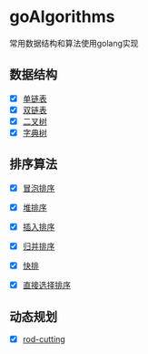 # goAlgorithms
常用数据结构和算法使用golang实现


## 数据结构
- [x] [单链表](https://github.com/masterZSH/goAlgorithms/blob/master/data-structures/singlelinkedlist/singleLinkedList.go)
- [x] [双链表](https://github.com/masterZSH/goAlgorithms/blob/master/data-structures/doublelinkedlist/doubleLinkedList.go)
- [x] [二叉树](https://github.com/masterZSH/goAlgorithms/blob/master/data-structures/binary-tree/binary-tree.go)
- [x] [字典树](https://github.com/masterZSH/goAlgorithms/blob/master/data-structures/trie/trie.go)

## 排序算法
- [x] [冒泡排序](https://github.com/masterZSH/goAlgorithms/blob/master/sorts/bubble_sort.go)
- [x] [堆排序](https://github.com/masterZSH/goAlgorithms/blob/master/sorts/heap_sort.go)
- [x] [插入排序](https://github.com/masterZSH/goAlgorithms/blob/master/sorts/insertion_sort.go)
- [x] [归并排序](https://github.com/masterZSH/goAlgorithms/blob/master/sorts/merge_sort.go)
- [x] [快排](https://github.com/masterZSH/goAlgorithms/blob/master/sorts/quick_sort.go)
- [x] [直接选择排序](https://github.com/masterZSH/goAlgorithms/blob/master/sorts/straight_select_sort.go)


## 动态规划
- [x] [rod-cutting](https://github.com/masterZSH/goAlgorithms/blob/master/dynamic-programming/rod_cutting.go)

